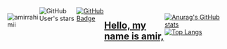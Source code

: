<div style="display: flex;">
<p align="left"> 
  <img src="https://komarev.com/ghpvc/?username=amirrahimi&label=Profile%20views&color=0e75b6&style=flat" alt="amirrahimii" /> 
</p><img src="https://img.shields.io/github/stars/amirrahimii?style=social" alt="GitHub User's stars">
  <a href="https://github.com/amirrahimii?tab=followers"><img src="https://img.shields.io/github/followers/amirrahimii?label=Followers&style=social" alt="GitHub Badge"></a>
<a href="https://github.com/amirrahimii">
</kbd>

<h2>Hello, my name is amir, <div align="center"></div></h2>

  
![Anurag's GitHub stats](https://github-readme-stats.vercel.app/api?username=amirrahimii&show_icons=true&theme=tokyonight)
[![Top Langs](https://github-readme-stats.vercel.app/api/top-langs/?username=amirrahimii&hide_progress=true)](https://github.com/anuraghazra/github-readme-stats)
